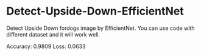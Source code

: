 # Detect-Upside-Down-EfficientNet

Detect Upside Down fordogs image by EfficientNet.
You can use code with different dataset and it will work well.

Accuracy: 0.9809
Loss: 0.0633
